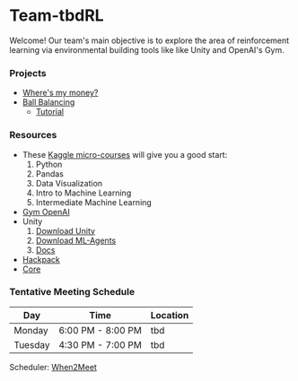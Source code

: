 # Team-tbdRL
Welcome! Our team's main objective is to explore the area of reinforcement learning via
environmental building tools like like Unity and OpenAI's Gym.

### Projects
- [Where's my money?](https://www.kaggle.com/jordanstarkey/tbdrl-money/edit)
- [Ball Balancing](https://youtu.be/-YWts_GlHCY)
    - [Tutorial](https://github.com/Unity-Technologies/ml-agents/blob/master/docs/Getting-Started-with-Balance-Ball.md)

### Resources
- These [Kaggle micro-courses](https://www.kaggle.com/learn/overview) will give you a good start:
    1. Python
    1. Pandas
    1. Data Visualization
    1. Intro to Machine Learning
    1. Intermediate Machine Learning
- [Gym OpenAI](https://gym.openai.com/docs/)
- Unity
    1. [Download Unity](https://store.unity.com/download-nuo)
    1. [Download ML-Agents](https://github.com/Unity-Technologies/ml-agents/blob/master/docs/Installation.md)
    1. [Docs](https://github.com/Unity-Technologies/ml-agents/blob/master/docs/Readme.md)
- [Hackpack](https://github.com/ucfai/hackpack)
- [Core](https://github.com/ucfai/core)

### Tentative Meeting Schedule
Day     |   Time                |   Location
--------|-----------------------|-------------
Monday  |   6:00 PM - 8:00 PM   |   tbd
Tuesday |   4:30 PM - 7:00 PM   |   tbd

Scheduler: [When2Meet](https://www.when2meet.com/?8183451-lczMg)

